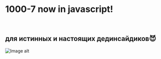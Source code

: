 <h1>1000-7 now in javascript!</h1>
</br>
<h2>для истинных и настоящих дединсайдиков😈</h2>

![Image alt](https://static.wikia.nocookie.net/tokyoghoul/images/1/12/Ken_about_to_fight_Nimura.png/revision/latest?cb=20180517070759&path-prefix=ru)